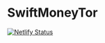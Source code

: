 # SwiftMoneyTor

[![Netlify Status](https://api.netlify.com/api/v1/badges/0598210e-730b-4690-8380-4125bbb6a1bd/deploy-status)](https://app.netlify.com/sites/swiftmoneytorph/deploys)
